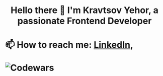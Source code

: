 <h1 align="center">Hello there 👋 I'm Kravtsov Yehor, a passionate Frontend Developer<h1>

📫 How to reach me:
<strong><a href="https://www.linkedin.com/in/kravtsovyehor/" rel="nofollow">LinkedIn</a>,</li>


![Codewars](https://github.r2v.ch/codewars?user=kravtsovyehor&stroke=%23BB432C&hide_clan=true&top_languages=true)
